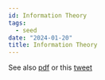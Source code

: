 ```yaml
---
id: Information Theory
tags:
  - seed
date: "2024-01-20"
title: Information Theory
---
```


See also [pdf](https://fleuret.org/public/EN_essays/fleuret-inf-theory-2024.pdf) or this [tweet](https://twitter.com/francoisfleuret/status/1748011011590799462)
